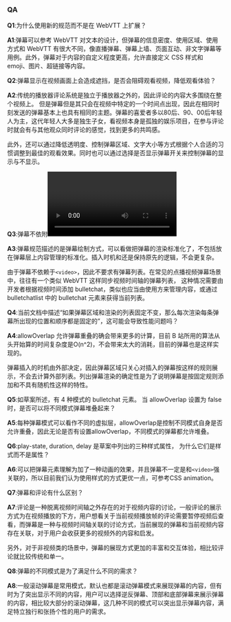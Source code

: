 ### QA



**Q1**:为什么使用新的规范而不是在 WebVTT 上扩展？

**A1**:弹幕可以参考 WebVTT 对文本的设计，但弹幕的信息密度、使用区域、使用方式和 WebVTT 有很大不同，像直播弹幕、弹幕上墙、页面互动、非文字弹幕等用例。此外，弹幕对于内容的自定义程度更高，允许直接定义 CSS 样式和 emoji、图片、超链接等内容。



**Q2**:弹幕显示在视频画面上会造成遮挡，是否会阻碍观看视频，降低观看体验？

**A2**:传统的播放器评论系统是独立于播放器之外的，因此评论的内容大多围绕在整个视频上。 但是弹幕但是其只会在视频中特定的一个时间点出现，因此在相同时刻发送的弹幕基本上也具有相同的主题。弹幕的喜爱者多以80后、90、00后年轻人为主，这代年轻人大多是独生子女，看视频本身是孤独的娱乐项目，在参与评论时就会有与其他观众同时评论的感觉，找到更多的共鸣感。

此外，还可以通过降低透明度、控制弹幕区域、文字大小等方式根据个人合适的习惯调整到最佳的观看效果。同时也可以通过选择是否显示弹幕开关来控制弹幕的显示与不显示。



**Q3**:弹幕不依附<video>使用，会不会造成弹幕内容管理复杂化？

**A3**:弹幕规范描述的是弹幕绘制方式，可以看做把弹幕的渲染标准化了，不包括放在弹幕层上内容管理的标准化。插入时机和还是保持原先的逻辑，不会更复杂。

由于弹幕不依赖于`<video>`，因此不要求有弹幕列表。在常见的点播视频弹幕场景中，往往有一个类似 WebVTT 这样同步视频时间轴的弹幕列表， 这种情况需要由开发者根据视频时间添加 bulletchat，类似也应当由使用方来管理内容，或通过 bulletchatlist 中的 bulletchat 元素来获得当前列表。



**Q4**:当前文档中描述“如果弹幕区域和渲染的列表固定不变，那么每次渲染每条弹幕所出现的位置和顺序都是固定的”，这可能会导致性能问题吗？

**A4**:allowOverlap 允许弹幕重叠的确会带来更多的计算，目前 B 站所用的算法从头开始算的时间复杂度是O(n^2)，不会带来太大的消耗，目前的弹幕也是这样实现的。

弹幕插入的时机由外部决定，因此弹幕区域只关心对插入的弹幕按这样的规则展示，不会去计算外部列表。列出弹幕渲染的确定性是为了说明弹幕是按固定规则添加和不具有随机性这样的特性。



**Q5**:如草案所述，有 4 种模式的 bulletchat 元素。 当 allowOverlap 设置为 false 时，是否可以将不同模式弹幕堆叠起来？

**A5**:每种弹幕模式可以看作不同的虚拟层，allowOverlap是控制不同模式自身是否允许重叠，因此无论是否有设置allowOverlap，不同模式的弹幕都允许堆叠。



**Q6**:play-state, duration, delay 是草案中列出的三种样式属性， 为什么它们是样式而不是属性？

**A6**:可以把弹幕元素理解为加了一种动画的效果，并且弹幕不一定是和`<video>`强关联的，所以目前我们认为使用样式的方式更优一点，可参考CSS animation。



**Q7**:弹幕和评论有什么区别？

**A7**:评论是一种脱离视频时间轴之外存在的对于视频内容的讨论，一般评论的展示方式为在视频播放的下方，用户想看关于当前视频播放帧的评论需要暂停视频后查看，而弹幕是一种与视频时间轴关联的讨论方式，当前展现的弹幕和当前视频内容存在关联，对于用户会收获更多的视频外的内容和启发。

另外，对于非视频类的场景中，弹幕的展现方式更加的丰富和交互体验，相比较评论就比较传统和单一。



**Q8**:弹幕的不同模式是为了满足什么不同的需求？

**A8**:一般滚动弹幕是常用模式，默认也都是滚动弹幕模式来展现弹幕的内容，但有时为了突出显示不同的内容，用户可以选择逆反弹幕、顶部和底部弹幕来展示弹幕的内容，相比较大部分的滚动弹幕，这几种不同的模式可以突出显示弹幕内容，满足特立独行和张扬个性的用户的需求。


